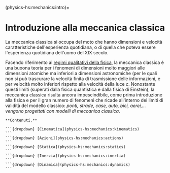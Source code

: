 <!--
````{only} html
```{article-info}
:author: basics
:date: "{sub-ref}`today`"
:read-time: "{sub-ref}`wordcount-minutes` min read"
```
````
-->

(physics-hs:mechanics:intro)=
# Introduzione alla meccanica classica

La meccanica classica si occupa del moto che hanno dimensioni e velocità caratteristiche dell'esperienza quotidiana, o di quella che poteva essere l'esperienza quotidiana dell'uomo del XIX secolo. 

Facendo riferimento ai [regimi qualitativi della fisica](physics-hs:intro:current-status:regimes), la meccanica classica è una buoona teoria per i fenomeni di dimensioni molto maggiori alle dimensioni atomiche ma inferiori a dimensioni astronomiche (per le quali non si può trascurare la velocità finita di trasmissione delle informazioni, e per velocità molto inferiori rispetto alla velocità della luce $c$. Nonostante questi limiti (superati dalla fisica quantistica e dalla fisica di Einstein), la meccanica classica risulta ancora impescindibile, come prima introduzione alla fisica e per il gran numero di fenomeni che ricade all'interno dei limiti di validità del modello classico: *ponti, strade, case, auto, bici, aerei,... vengono progettati con modelli di meccanica classica*.

````{only} html
**Contenuti.**

```{dropdown} [Cinematica](physics-hs:mechanics:kinematics)
```
```{dropdown} [Azioni](physics-hs:mechanics:actions)
```
```{dropdown} [Statica](physics-hs:mechanics:statics)
```
```{dropdown} [Inerzia](physics-hs:mechanics:inertia)
```
```{dropdown} [Dinamica](physics-hs:mechanics:dynamics)
```

````

